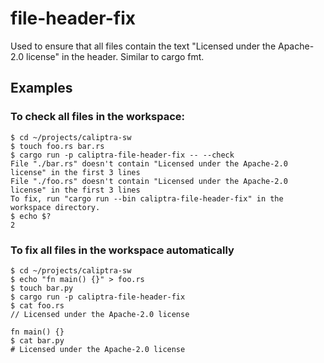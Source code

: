 # file-header-fix

Used to ensure that all files contain the text "Licensed under the Apache-2.0
license" in the header. Similar to cargo fmt.

## Examples

### To check all files in the workspace:

```console
$ cd ~/projects/caliptra-sw
$ touch foo.rs bar.rs
$ cargo run -p caliptra-file-header-fix -- --check
File "./bar.rs" doesn't contain "Licensed under the Apache-2.0 license" in the first 3 lines
File "./foo.rs" doesn't contain "Licensed under the Apache-2.0 license" in the first 3 lines
To fix, run "cargo run --bin caliptra-file-header-fix" in the workspace directory.
$ echo $?
2
```

### To fix all files in the workspace automatically

```console
$ cd ~/projects/caliptra-sw
$ echo "fn main() {}" > foo.rs
$ touch bar.py
$ cargo run -p caliptra-file-header-fix
$ cat foo.rs
// Licensed under the Apache-2.0 license

fn main() {}
$ cat bar.py
# Licensed under the Apache-2.0 license

```
